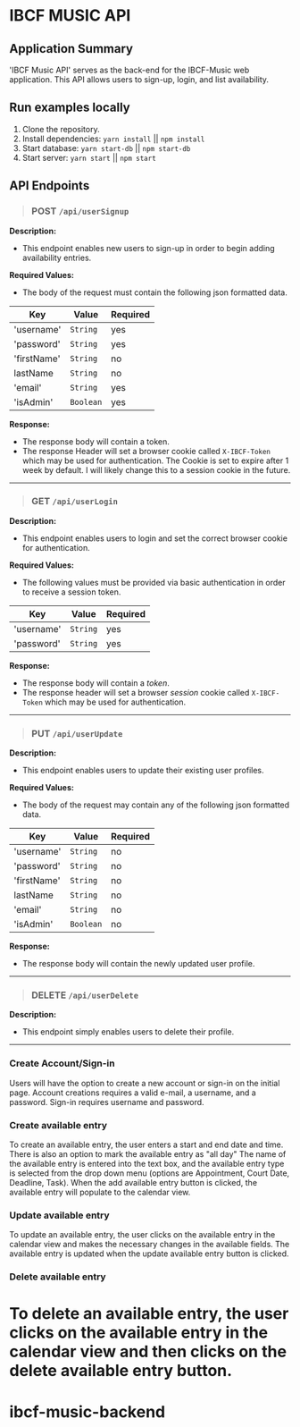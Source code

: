 # IBCF MUSIC API

## Application Summary

'IBCF Music API' serves as the back-end for the IBCF-Music web application. This API allows users to sign-up, login, and list availability.

## Run examples locally

1. Clone the repository.
2. Install dependencies: `yarn install` || `npm install`
3. Start database: `yarn start-db` || `npm start-db`
4. Start server: `yarn start` || `npm start`

## API Endpoints

> ### POST `/api/userSignup`

**Description:**

* This endpoint enables new users to sign-up in order to begin adding availability entries.

**Required Values:**

* The body of the request must contain the following
json formatted data.

|Key|Value|Required|
|---|-----|--------|
|'username'|`String`| yes|
|'password'|`String`|yes|
|'firstName'|`String`|no|
|lastName|`String`| no|
|'email'|`String`|yes|
|'isAdmin'|`Boolean`|yes|

**Response:**
* The response body will contain a token.
* The response Header will set a browser cookie called `X-IBCF-Token` which may be used for authentication. The Cookie is set to expire after 1 week by default. I will likely change this to a session cookie in the future.
---
> ### GET `/api/userLogin`

**Description:**

* This endpoint enables users to login and set the correct browser cookie for authentication.

**Required Values:**

* The following values must be provided via basic authentication in order to receive a session token.

|Key|Value|Required|
|---|-----|--------|
|'username'|`String`| yes|
|'password'|`String`|yes|

**Response:**
* The response body will contain a *token*.
* The response header will set a browser *session* cookie called `X-IBCF-Token` which may be used for authentication.

---
> ### PUT `/api/userUpdate`

**Description:**

* This endpoint enables users to update their existing user profiles.

**Required Values:**

* The body of the request may contain any of the following
json formatted data.

|Key|Value|Required|
|---|-----|--------|
|'username'|`String`| no|
|'password'|`String`|no|
|'firstName'|`String`|no|
|lastName|`String`| no|
|'email'|`String`|no|
|'isAdmin'|`Boolean`|no|

**Response:**
* The response body will contain the newly updated user profile.

---
> ### DELETE `/api/userDelete`

**Description:**

* This endpoint simply enables users to delete their profile.

---

### Create Account/Sign-in
Users will have the option to create a new account or sign-in on the initial page. Account creations requires a valid e-mail, a username, and a password. Sign-in requires username and password.

###  Create available entry
To create an available entry, the user enters a start and end date and time. There is also an option to mark the available entry as "all day" The name of the available entry is entered into the text box, and the available entry type is selected from the drop down menu (options are Appointment, Court Date, Deadline, Task). When the add available entry button is clicked, the available entry will populate to the calendar view.

### Update available entry
To update an available entry, the user clicks on the available entry in the calendar view and makes the necessary changes in the available fields. The available entry is updated when the update available entry button is clicked.

### Delete available entry
To delete an available entry, the user clicks on the available entry in the calendar view and then clicks on the delete available entry button.
=======
# ibcf-music-backend
